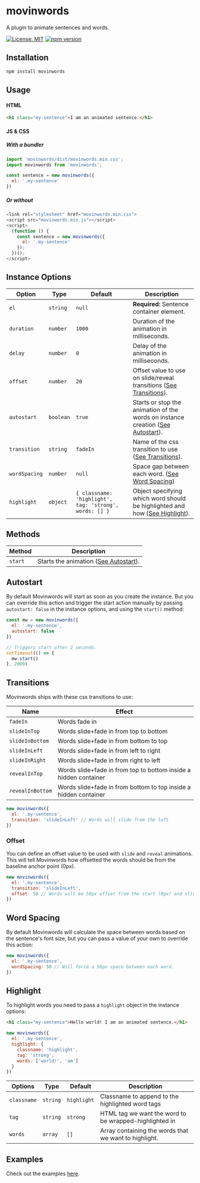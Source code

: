 

# movinwords
A plugin to animate sentences and words.

[![License: MIT](https://img.shields.io/badge/license-MIT-blue.svg)](https://github.com/revueltai/movinwords/blob/main/LICENSE) [![npm version](https://badge.fury.io/js/movinwords.svg)](https://badge.fury.io/js/movinwords)

## Installation

```sh
npm install movinwords
```

## Usage

#### HTML
```html
<h1 class="my-sentence">I am an animated sentence.</h1>
```

#### JS & CSS

##### With a bundler
```js
import 'movinwords/dist/movinwords.min.css';
import movinwords from 'movinwords';

const sentence = new movinwords({
  el: '.my-sentence'
})
```

##### Or without
```js
<link rel="stylesheet" href="movinwords.min.css">
<script src="movinwords.min.js"></script>
<script>
  (function () {
    const sentence = new movinwords({
      el: '.my-sentence'
    });
  })();
</script>
```

## Instance Options
| Option                  | Type      | Default                | Description                                                                                                                                                                                                                                                                                        |
| ----------------------- | --------- | ---------------------- | -------------------------------------------------------------------------------------------------------------------------------------------------------------------------------------------------------------------------------------------------------------------------------------------------- |
| `el`                    | `string`  | `null`             | **Required:** Sentence container element.
| `duration`              | `number`  | `1000`             | Duration of the animation in milliseconds.
| `delay`                 | `number`  | `0`                | Delay of the animation in milliseconds.
| `offset`                | `number`  | `20`               | Offset value to use on slide/reveal transitions ([See Transitions](#transitions)).
| `autostart`             | `boolean` | `true`             | Starts or stop the animation of the words on instance creation ([See Autostart](#autostart)).
| `transition`            | `string`  | `fadeIn`           | Name of the css transition to use ([See Transitions](#transitions)).
| `wordSpacing`           | `number`  | `null`             | Space gap between each word. ([See Word Spacing](#word-spacing))
| `highlight`             | `object`  | ```{ classname: 'highlight', tag: 'strong', words: [] }```      | Object specifying which word should be highlighted and how ([See Highlight](#highlight)).

## Methods
| Method | Description |
|--|--|
| `start` | Starts the animation ([See Autostart](#autostart)).|

## Autostart
By default Movinwords will start as soon as you create the instance.
But you can override this action and trigger the start action manually by passing `autostart: false` in the instance options, and using the `start()` method:
```js
const mw = new movinwords({
  el: '.my-sentence',
  autostart: false
})

// Triggers start after 2 seconds.
setTimeout(() => {
  mw.start()
}, 2000)
```

## Transitions
Movinwords ships with these css transitions to use:

| Name | Effect |
|--|--|
| `fadeIn` | Words fade in |
| `slideInTop`    | Words slide+fade in from top to bottom |
| `slideInBottom` | Words slide+fade in from bottom to top |
| `slideInLeft`   | Words slide+fade in from left to right |
| `slideInRight`  | Words slide+fade in from right to left |
| `revealInTop`   | Words slide+fade in from top to bottom inside a hidden container |
| `revealInBottom`   | Words slide+fade in from bottom to top inside a hidden container |

```js
new movinwords({
  el: '.my-sentence',
  transition: 'slideInLeft' // Words will slide from the left
})
```

### Offset
You can define an offset value to be used with `slide` and `reveal` animations.
This will tell Movinwords how offsetted the words should be from the baseline anchor point (0px).

```js
new movinwords({
  el: '.my-sentence',
  transition: 'slideInLeft',
  offset: 50 // Words will be 50px offset from the start (0px) and slide in from left to right
})
```

## Word Spacing
By default Movinwords will calculate the space between words based on the sentence's font size, but you can pass a value of your own to override this action:
```js
new movinwords({
  el: '.my-sentence',
  wordSpacing: 50 // Will force a 50px space between each word.
})
```

## Highlight
To highlight words you need to pass a `highlight` object in the instance options:

```html
<h1 class="my-sentence">Hello world! I am an animated sentence.</h1>
```
```js
new movinwords({
  el: '.my-sentence',
  highlight: {
    classname: 'highlight',
    tag: 'strong',
    words: ['world!', 'am']
  }
})
```

| Options | Type | Default | Description
|--|--|--|--|
| `classname` | `string` | `highlight` | Classname to append to the highlighted word tags
| `tag` | `string` | `strong` | HTML tag we want the word to be wrapped-highlighted in
| `words` | `array` | `[]` | Array containing the words that we want to highlight.

## Examples
Check out the examples [here](https://github.com/revueltai/movinwords/tree/main/docs).
